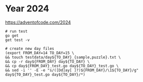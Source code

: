 # Year 2024

https://adventofcode.com/2024

```shell
# run test
go get
get test -v
```

```shell
# create new day files
(export FROM_DAY=14 TO_DAY=15 \
&& touch testdata/day${TO_DAY}_{sample,puzzle}.txt \
&& cp -r day${FROM_DAY} day${TO_DAY} \
&& cp day${FROM_DAY}_test.go day${TO_DAY}_test.go \
&& sed -i '' -E -e "s/([Dd]ay[ ]?)${FROM_DAY}/\1${TO_DAY}/g" day${TO_DAY}_test.go day${TO_DAY}/*)
```
